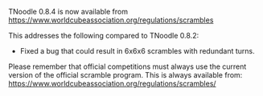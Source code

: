 TNoodle 0.8.4 is now available from <https://www.worldcubeassociation.org/regulations/scrambles>

This addresses the following compared to TNoodle 0.8.2:

- Fixed a bug that could result in 6x6x6 scrambles with redundant turns.

<!--break-->

Please remember that official competitions must always use the current version of the official scramble program. This is always available from: <https://www.worldcubeassociation.org/regulations/scrambles/>